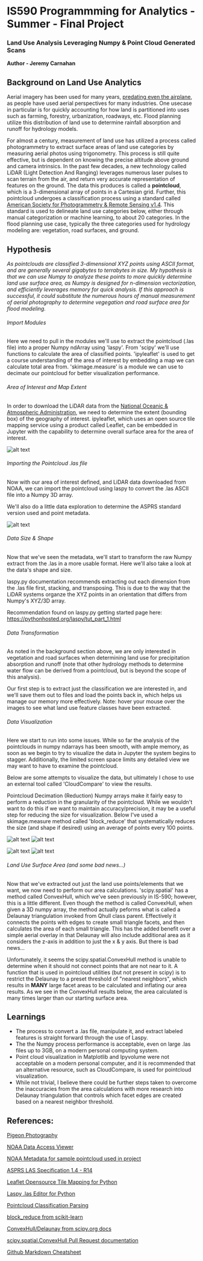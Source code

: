 # IS590 Programmming for Analytics - Summer - Final Project

### Land Use Analysis Leveraging Numpy & Point Cloud Generated Scans
**Author - Jeremy Carnahan**
 
 
## Background on Land Use Analytics
Aerial imagery has been used for many years, [predating even the airplane](https://en.wikipedia.org/wiki/Pigeon_photography), as people have used aerial perspectives for many industries.  One usecase in particular is for quickly accounting for how land is partitioned into uses such as farming, forestry, urbanization, roadways, etc. Flood planning utilize this distribution of land use to determine rainfall absorption and runoff for hydrology models.

For almost a century, measurement of land use has utilized a process called photogrammetry to extract surface areas of land use categories by measuring aerial photos using trigonometry.  This process is still quite effective, but is dependent on knowing the precise altitude above ground and camera intrinsics.  In the past few decades, a new technology called LiDAR (Light Detection And Ranging) leverages numerous laser pulses to scan terrain from the air, and return very accurate representation of features on the ground.  The data this produces is called a **pointcloud**, which is a 3-dimensional array of points in a Cartesian grid.  Further, this pointcloud undergoes a classification process using a standard called [American Society for Photogrammetry & Remote Sensing v1.4](http://www.asprs.org/wp-content/uploads/2019/03/LAS_1_4_r14.pdf).  This standard is used to delineate land use categories below, either through manual categorization or machine learning, to about 20 categories.  In the flood planning use case, typically the three categories used for hydrology modeling are: vegetation, road surfaces, and ground. 


## Hypothesis
_As pointclouds are classified 3-dimensional XYZ points using ASCII format, and are generally several gigabytes to terrabytes in size.  My hypothesis is that we can use Numpy to analyze these points to more quickly determine land use surface area, as Numpy is designed for n-dimension vectorization, and efficiently leverages memory for quick analysis.  If this approach is successful, it could substitute the numerous hours of manual measurement of aerial photography to determine vegegation and road surface area for flood modeling._


###### Import Modules
Here we need to pull in the modules we'll use to extract the pointcloud (.las file) into a proper Numpy ndArray using 'laspy'. 
From 'scipy' we'll use functions to calculate the area of classified points. 
'ipyleaflet' is used to get a course understanding of the area of interest by embedding a map we can calculate total area from.
'skimage.measure' is a module we can use to decimate our pointcloud for better visualization performance.


###### Area of Interest and Map Extent
In order to download the LiDAR data from the [National Oceanic & Atmospheric Administration](https://coast.noaa.gov/dataviewer/#/lidar/search/), we need to determine the extent (bounding box) of the geography of interest.  ipyleaflet, which uses an open source tile mapping service using a product called Leaflet, can be embedded in Jupyter with the capability to determine overall surface area for the area of interest.  

![alt text](https://github.com/flyboy1378/Final_Projects_Su2020/blob/master/Data/Screenshots/map.JPG "Area of Interest")


###### Importing the Pointcloud .las file
Now with our area of interest defined, and LiDAR data downloaded from NOAA, we can import the pointcloud using laspy to convert the .las ASCII file into a Numpy 3D array. 

We'll also do a little data exploration to determine the ASPRS standard version used and point metadata.

![alt text](https://github.com/flyboy1378/Final_Projects_Su2020/blob/master/Data/Screenshots/all_classes_canted.JPG "All Feature Classes")


###### Data Size & Shape
Now that we've seen the metadata, we'll start to transform the raw Numpy extract from the .las in a more usable format.  Here we'll also take a look at the data's shape and size.

laspy.py documentation recommends extracting out each dimension from the .las file first, stacking, and transposing.  This is due to the way that the LiDAR systems organze the XYZ points in an orientation that differs from Numpy's XYZ/3D array. 

Recommendation found on laspy.py getting started page here: https://pythonhosted.org/laspy/tut_part_1.html


###### Data Transformation
As noted in the background section above, we are only interested in vegetation and road surfaces when determining land use for precipitation absorption and runoff (note that other hydrology methods to determine water flow can be derived from a pointcloud, but is beyond the scope of this analysis).  

Our first step is to extract just the classification we are interested in, and we'll save them out to files and load the points back in, which helps us manage our memory more effectively. Note: hover your mouse over the images to see what land use feature classes have been extracted.  


###### Data Visualization
Here we start to run into some issues.  While so far the analysis of the pointclouds in numpy ndarrays has been smooth, with ample memory, as soon as we begin to try to visualize the data in Jupyter the system begins to stagger.  Additionally, the limited screen space limits any detailed view we may want to have to examine the pointcloud.

Below are some attempts to visualize the data, but ultimately I chose to use an external tool called 'CloudCompare' to view the results.

Pointcloud Decimation (Reduction)
Numpy arrays make it fairly easy to perform a reduction in the granularity of the pointcloud. While we wouldn't want to do this if we want to maintain accuracy/precision, it may be a useful step for reducing the size for visualization. Below I've used a skimage.measure method called 'block_reduce' that systematically reduces the size (and shape if desired) using an average of points every 100 points.

![alt text](https://github.com/flyboy1378/Final_Projects_Su2020/blob/master/Data/Screenshots/all_classes.JPG "All Feature Classes")  ![alt text](https://github.com/flyboy1378/Final_Projects_Su2020/blob/master/Data/Screenshots/ground.JPG "Ground") 

![alt text](https://github.com/flyboy1378/Final_Projects_Su2020/blob/master/Data/Screenshots/vegetation.JPG "Vegetation")  ![alt text](https://github.com/flyboy1378/Final_Projects_Su2020/blob/master/Data/Screenshots/roads.JPG "Roads")  


###### Land Use Surface Area (and some bad news...)
Now that we've extracted out just the land use points/elements that we want, we now need to perform our area calculations.  'scipy.spatial' has a method called ConvexHull, which we've seen previously in IS-590; however, this is a little different.  Even though the method is called ConvexHull, when given a 3D numpy array, the method actually peforms what is called a Delaunay triangulation invoked from Qhull class parent.  Effectively it connects the points with edges to create small triangle facets, and then calculates the area of each small triangle.  This has the added benefit over a simple aerial overlay in that Delaunay will also include additional area as it considers the z-axis in addition to just the x & y axis.  But there is bad news...

Unfortunately, it seems the scipy.spatial.ConvexHull method is unable to determine when it should not connect points that are not near to it.  A function that is used in pointcloud utilities (but not present in scipy) is to restrict the Delaunay to a preset threshold of "nearest neighbors", which results in **MANY** large facet areas to be calculated and inflating our area results.  As we see in the ConvexHull results below, the area calculated is many times larger than our starting surface area.


## Learnings

* The process to convert a .las file, manipulate it, and extract labeled features is straight forward through the use of Laspy.
* The the Numpy process performance is acceptable, even on large .las files up to 3GB, on a modern personal computing system.
* Point cloud visualization in Matplotlib and Ipyvolume were not acceptable on a modern personal computer, and it is recommended that an alternative resource, such as CloudCompare, is used for pointcloud visualization. 
* While not trivial, I believe there could be further steps taken to overcome the inaccuracies from the area calculations with more research into Delaunay triangulation that controls which facet edges are created based on a nearest neighbor threshold.


## References:

[Pigeon Photography](https://en.wikipedia.org/wiki/Pigeon_photography)

[NOAA Data Access Viewer](https://coast.noaa.gov/dataviewer/#/lidar/search/)

[NOAA Metadata for sample pointcloud used in project](https://github.com/flyboy1378/Final_Projects_Su2020/tree/master/Data/Metadata)

[ASPRS LAS Specification 1.4 - R14](http://www.asprs.org/wp-content/uploads/2019/03/LAS_1_4_r14.pdf)

[Leaflet Opensource Tile Mapping for Python](https://ipyleaflet.readthedocs.io/en/latest/api_reference/map.html#usage)

[Laspy .las Editor for Python](https://pythonhosted.org/laspy/tut_part_1.html)

[Pointcloud Classification Parsing](https://gis.stackexchange.com/questions/255833/classifying-lidar-ground-points-using-laspy)

[block_reduce from scikit-learn](https://scikit-image.org/docs/dev/api/skimage.measure.html#skimage.measure.block_reduce)

[ConvexHull/Delaunay from scipy.org docs](https://docs.scipy.org/doc/scipy/reference/generated/scipy.spatial.ConvexHull.html)

[scipy.spatial.ConvexHull Pull Request documentation](https://github.com/scipy/scipy/issues/12290)

[Github Markdown Cheatsheet](https://github.com/adam-p/markdown-here/wiki/Markdown-Cheatsheet)
